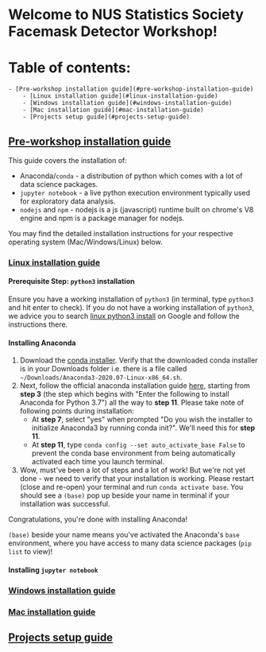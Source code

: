 # Welcome to NUS Statistics Society Facemask Detector Workshop!

# Table of contents:
    - [Pre-workshop installation guide](#pre-workshop-installation-guide)
        - [Linux installation guide](#linux-installation-guide)
        - [Windows installation guide](#windows-installation-guide)
        - [Mac installation guide](#mac-installation-guide)
        - [Projects setup guide](#projects-setup-guide)

## [Pre-workshop installation guide](#overview)
This guide covers the installation of:
* Anaconda/`conda` - a distribution of python which comes with a lot of data science packages.
* `jupyter notebook` - a live python execution environment typically used for exploratory data analysis.
* `nodejs` and `npm` - nodejs is a js (javascript) runtime built on chrome's V8 engine and npm is a package manager for nodejs.

You may find the detailed installation instructions for your respective operating system (Mac/Windows/Linux) below.

### [Linux installation guide](#linux-install)
#### Prerequisite Step: `python3` installation
Ensure you have a working installation of `python3` (in terminal, type `python3` and hit enter to check). If you do not have a working installation of `python3`, we advice you to search [linux python3 install](https://www.google.com/search?q=linux+python3+install) on Google and follow the instructions there. 
#### Installing Anaconda
1. Download the [conda installer](https://repo.anaconda.com/archive/Anaconda3-2020.07-Linux-x86_64.sh). Verify that the downloaded conda installer is in your Downloads folder i.e. there is a file called `~/Downloads/Anaconda3-2020.07-Linux-x86_64.sh`. 
2. Next, follow the official anaconda installation guide [here](https://docs.anaconda.com/anaconda/install/linux/#), starting from **step 3** (the step which begins with "Enter the following to install Anaconda for Python 3.7") all the way to **step 11**. Please take note of following points during installation:
    * At **step 7**, select "yes" when prompted "Do you wish the installer to initialize Anaconda3 by running conda init?". We'll need this for **step 11**.
    * At **step 11**, type `conda config --set auto_activate_base False` to prevent the conda base environment from being automatically activated each time you launch terminal.
3. Wow, must've been a lot of steps and a lot of work! But we're not yet done - we need to verify that your installation is working. Please restart (close and re-open) your terminal and run `conda activate base`. You should see a `(base)` pop up beside your name in terminal if your installation was successful.

Congratulations, you're done with installing Anaconda!

`(base)` beside your name means you've activated the Anaconda's `base` environment, where you have access to many data science packages (`pip list` to view)!

#### Installing `jupyter notebook`


### [Windows installation guide](#windows-install)
### [Mac installation guide](#mac-install)

## [Projects setup guide](#projects-setup)
